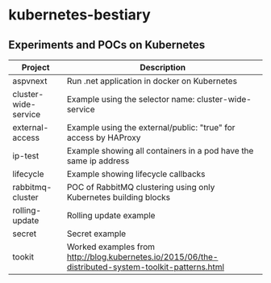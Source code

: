 # kubernetes-bestiary

Experiments and POCs on Kubernetes
----------------------------------


Project               | Description
----------------------|-----------------------------------------------------------------------------------------------------
aspvnext              | Run .net application in docker on Kubernetes
cluster-wide-service  | Example using the selector name: cluster-wide-service
external-access       | Example using the external/public: "true" for access by HAProxy
ip-test               | Example showing all containers in a pod have the same ip address
lifecycle             | Example showing lifecycle callbacks
rabbitmq-cluster      | POC of RabbitMQ clustering using only Kubernetes building blocks
rolling-update        | Rolling update example
secret                | Secret example
tookit                | Worked examples from http://blog.kubernetes.io/2015/06/the-distributed-system-toolkit-patterns.html

